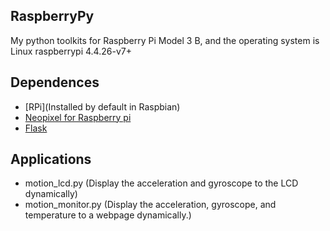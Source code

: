 RaspberryPy
---

My python toolkits for Raspberry Pi Model 3 B, and the operating system is Linux raspberrypi 4.4.26-v7+


Dependences
---

- [RPi](Installed by default in Raspbian)
- [Neopixel for Raspberry pi](https://learn.adafruit.com/neopixels-on-raspberry-pi/software)
- [Flask](http://flask.pocoo.org/)



Applications
---

- motion\_lcd.py (Display the acceleration and gyroscope to the LCD dynamically)
- motion\_monitor.py (Display the acceleration, gyroscope, and temperature to a webpage dynamically.)
